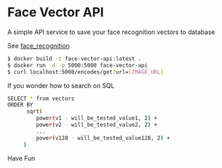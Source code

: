 # Face Vector API

A simple API service to save your face recognition vectors to database

See [face_recognition](https://github.com/ageitgey/face_recognition)

```sh
$ docker build -t face-vector-api:latest .
$ docker run -d -p 5000:5000 face-vector-api
$ curl localhost:5000/encodes/get?url=[IMAGE_URL]
```

If you wonder how to search on SQL

```sh
SELECT * from vectors 
ORDER BY 
      sqrt(
         power(v1 - will_be_tested_value1, 2) +
         power(v2 - will_be_tested_value2, 2) + 
         ...
         power(v128 - will_be_tested_value128, 2) + 
     )
```
Have Fun
